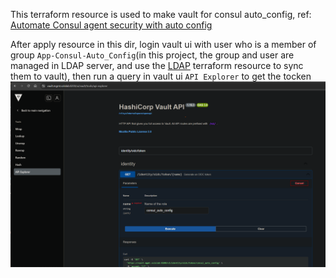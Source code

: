 This terraform resource is used to make vault for consul auto_config, 
ref: [Automate Consul agent security with auto config](https://developer.hashicorp.com/consul/tutorials/archive/docker-compose-auto-config#configure-vault-to-generate-jwts)

After apply resource in this dir, login vault ui with user who is a member of group `App-Consul-Auto_Config`(in this project, the group and user are managed in LDAP server, and use the [LDAP](../../LDAP/) terraform resource to sync them to vault), 
then run a query in vault ui `API Explorer` to get the tocken
![](api_explorer.png)